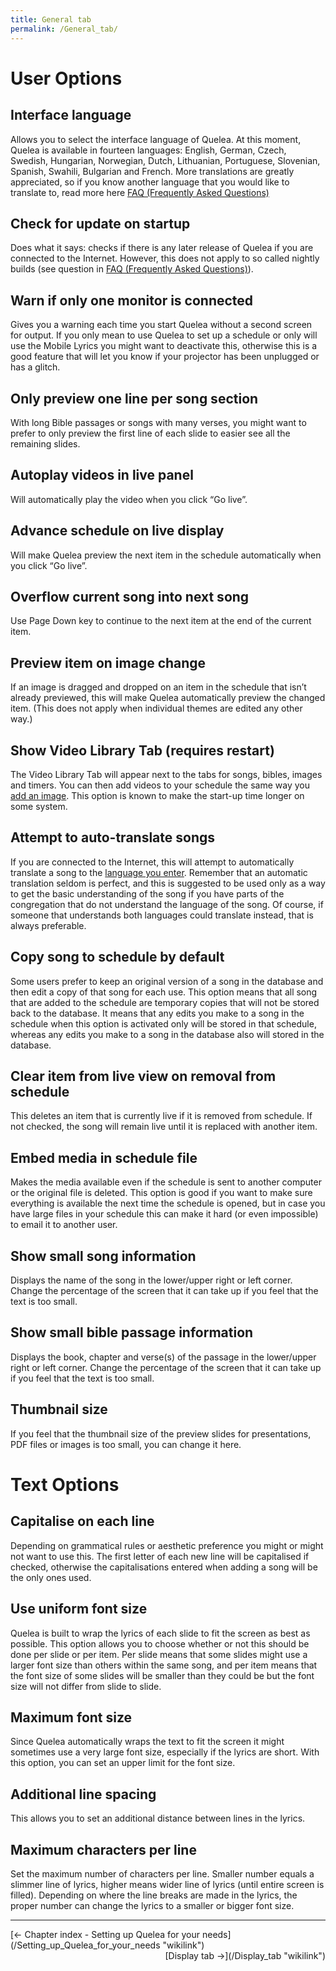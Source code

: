 ```yaml
---
title: General tab
permalink: /General_tab/
---
```


User Options
============

Interface language
------------------

Allows you to select the interface language of Quelea. At this moment, Quelea is available in fourteen languages: English, German, Czech, Swedish, Hungarian, Norwegian, Dutch, Lithuanian, Portuguese, Slovenian, Spanish, Swahili, Bulgarian and French. More translations are greatly appreciated, so if you know another language that you would like to translate to, read more here [FAQ (Frequently Asked Questions)](/FAQ_(Frequently_Asked_Questions) "wikilink")

Check for update on startup
---------------------------

Does what it says: checks if there is any later release of Quelea if you are connected to the Internet. However, this does not apply to so called nightly builds (see question in [FAQ (Frequently Asked Questions)](/FAQ_(Frequently_Asked_Questions) "wikilink")).

Warn if only one monitor is connected
-------------------------------------

Gives you a warning each time you start Quelea without a second screen for output. If you only mean to use Quelea to set up a schedule or only will use the Mobile Lyrics you might want to deactivate this, otherwise this is a good feature that will let you know if your projector has been unplugged or has a glitch.

Only preview one line per song section
--------------------------------------

With long Bible passages or songs with many verses, you might want to prefer to only preview the first line of each slide to easier see all the remaining slides.

Autoplay videos in live panel
-----------------------------

Will automatically play the video when you click “Go live”.

Advance schedule on live display
--------------------------------

Will make Quelea preview the next item in the schedule automatically when you click “Go live”.

Overflow current song into next song
------------------------------------

Use Page Down key to continue to the next item at the end of the current item.

Preview item on image change
----------------------------

If an image is dragged and dropped on an item in the schedule that isn’t already previewed, this will make Quelea automatically preview the changed item. (This does not apply when individual themes are edited any other way.)

Show Video Library Tab (requires restart)
-----------------------------------------

The Video Library Tab will appear next to the tabs for songs, bibles, images and timers. You can then add videos to your schedule the same way you [add an image](/Adding_items_to_Order_of_Service#Adding_an_image "wikilink"). This option is known to make the start-up time longer on some system.

Attempt to auto-translate songs
-------------------------------

If you are connected to the Internet, this will attempt to automatically translate a song to the [language you enter](/Translations#Add_a_translation "wikilink"). Remember that an automatic translation seldom is perfect, and this is suggested to be used only as a way to get the basic understanding of the song if you have parts of the congregation that do not understand the language of the song. Of course, if someone that understands both languages could translate instead, that is always preferable.

Copy song to schedule by default
--------------------------------

Some users prefer to keep an original version of a song in the database and then edit a copy of that song for each use. This option means that all song that are added to the schedule are temporary copies that will not be stored back to the database. It means that any edits you make to a song in the schedule when this option is activated only will be stored in that schedule, whereas any edits you make to a song in the database also will stored in the database.

Clear item from live view on removal from schedule
--------------------------------------------------

This deletes an item that is currently live if it is removed from schedule. If not checked, the song will remain live until it is replaced with another item.

Embed media in schedule file
----------------------------

Makes the media available even if the schedule is sent to another computer or the original file is deleted. This option is good if you want to make sure everything is available the next time the schedule is opened, but in case you have large files in your schedule this can make it hard (or even impossible) to email it to another user.

Show small song information
---------------------------

Displays the name of the song in the lower/upper right or left corner. Change the percentage of the screen that it can take up if you feel that the text is too small.

Show small bible passage information
------------------------------------

Displays the book, chapter and verse(s) of the passage in the lower/upper right or left corner. Change the percentage of the screen that it can take up if you feel that the text is too small.

Thumbnail size
--------------

If you feel that the thumbnail size of the preview slides for presentations, PDF files or images is too small, you can change it here.

Text Options
============

Capitalise on each line
-----------------------

Depending on grammatical rules or aesthetic preference you might or might not want to use this. The first letter of each new line will be capitalised if checked, otherwise the capitalisations entered when adding a song will be the only ones used.

Use uniform font size
---------------------

Quelea is built to wrap the lyrics of each slide to fit the screen as best as possible. This option allows you to choose whether or not this should be done per slide or per item. Per slide means that some slides might use a larger font size than others within the same song, and per item means that the font size of some slides will be smaller than they could be but the font size will not differ from slide to slide.

Maximum font size
-----------------

Since Quelea automatically wraps the text to fit the screen it might sometimes use a very large font size, especially if the lyrics are short. With this option, you can set an upper limit for the font size.

Additional line spacing
-----------------------

This allows you to set an additional distance between lines in the lyrics.

Maximum characters per line
---------------------------

Set the maximum number of characters per line. Smaller number equals a slimmer line of lyrics, higher means wider line of lyrics (until entire screen is filled). Depending on where the line breaks are made in the lyrics, the proper number can change the lyrics to a smaller or bigger font size.

------------------------------------------------------------------------

<div style="text-align: left;">
[← Chapter index - Setting up Quelea for your needs](/Setting_up_Quelea_for_your_needs "wikilink") <span style="float:right;"> [Display tab →](/Display_tab "wikilink")</span>

</div>
